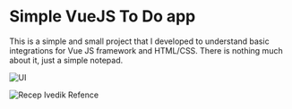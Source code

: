 # Simple VueJS To Do app

This is a simple and small project that I developed to understand basic integrations for Vue JS framework and HTML/CSS. There is nothing much about it, just a simple notepad.

![UI](https://www.hizliresim.com/21hfjgn)

![Recep Ivedik Refence](https://www.hizliresim.com/rhi73r1)
